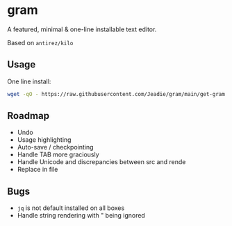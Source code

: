 # gram
A featured, minimal & one-line installable text editor.

Based on `antirez/kilo`

## Usage
One line install:
```bash
wget -qO - https://raw.githubusercontent.com/Jeadie/gram/main/get-gram.sh | bash
```

## Roadmap
 - Undo
 - Usage highlighting
 - Auto-save / checkpointing
 - Handle TAB more graciously
 - Handle Unicode and discrepancies between src and rende
 - Replace in file

## Bugs
  - `jq` is not default installed on all boxes   
  - Handle string rendering with \" being ignored

